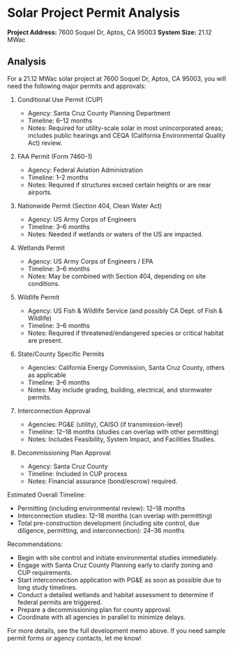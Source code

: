 # Solar Project Permit Analysis

**Project Address:** 7600 Soquel Dr, Aptos, CA 95003
**System Size:** 21.12 MWac

## Analysis

For a 21.12 MWac solar project at 7600 Soquel Dr, Aptos, CA 95003, you will need the following major permits and approvals:

1. Conditional Use Permit (CUP)
   - Agency: Santa Cruz County Planning Department
   - Timeline: 6–12 months
   - Notes: Required for utility-scale solar in most unincorporated areas; includes public hearings and CEQA (California Environmental Quality Act) review.

2. FAA Permit (Form 7460-1)
   - Agency: Federal Aviation Administration
   - Timeline: 1–2 months
   - Notes: Required if structures exceed certain heights or are near airports.

3. Nationwide Permit (Section 404, Clean Water Act)
   - Agency: US Army Corps of Engineers
   - Timeline: 3–6 months
   - Notes: Needed if wetlands or waters of the US are impacted.

4. Wetlands Permit
   - Agency: US Army Corps of Engineers / EPA
   - Timeline: 3–6 months
   - Notes: May be combined with Section 404, depending on site conditions.

5. Wildlife Permit
   - Agency: US Fish & Wildlife Service (and possibly CA Dept. of Fish & Wildlife)
   - Timeline: 3–6 months
   - Notes: Required if threatened/endangered species or critical habitat are present.

6. State/County Specific Permits
   - Agencies: California Energy Commission, Santa Cruz County, others as applicable
   - Timeline: 3–6 months
   - Notes: May include grading, building, electrical, and stormwater permits.

7. Interconnection Approval
   - Agencies: PG&E (utility), CAISO (if transmission-level)
   - Timeline: 12–18 months (studies can overlap with other permitting)
   - Notes: Includes Feasibility, System Impact, and Facilities Studies.

8. Decommissioning Plan Approval
   - Agency: Santa Cruz County
   - Timeline: Included in CUP process
   - Notes: Financial assurance (bond/escrow) required.

Estimated Overall Timeline:
- Permitting (including environmental review): 12–18 months
- Interconnection studies: 12–18 months (can overlap with permitting)
- Total pre-construction development (including site control, due diligence, permitting, and interconnection): 24–36 months

Recommendations:
- Begin with site control and initiate environmental studies immediately.
- Engage with Santa Cruz County Planning early to clarify zoning and CUP requirements.
- Start interconnection application with PG&E as soon as possible due to long study timelines.
- Conduct a detailed wetlands and habitat assessment to determine if federal permits are triggered.
- Prepare a decommissioning plan for county approval.
- Coordinate with all agencies in parallel to minimize delays.

For more details, see the full development memo above. If you need sample permit forms or agency contacts, let me know!